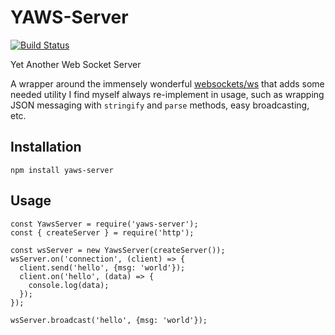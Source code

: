 # YAWS-Server

[![Build Status](https://travis-ci.com/MasterOdin/yaws-server.svg?branch=master)](https://travis-ci.com/MasterOdin/yaws-server)

Yet Another Web Socket Server

A wrapper around the immensely wonderful [websockets/ws](https://github.com/websockets/ws) that adds some needed utility
I find myself always re-implement in usage, such as wrapping JSON messaging with `stringify` and `parse` methods, easy
broadcasting, etc.

## Installation
```
npm install yaws-server
```

## Usage
```
const YawsServer = require('yaws-server');
const { createServer } = require('http');

const wsServer = new YawsServer(createServer());
wsServer.on('connection', (client) => {
  client.send('hello', {msg: 'world'});
  client.on('hello', (data) => {
    console.log(data);
  });
});

wsServer.broadcast('hello', {msg: 'world'});
```
